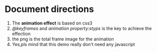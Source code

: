 Document directions
===
1. The **animation effect** is based on css3
2. *@keyframes* and *animation property:styps* is the key to achieve the effection
3. the png is the total frame image for the animation
4. Yes,pls mind that this demo really don't need any javascript 